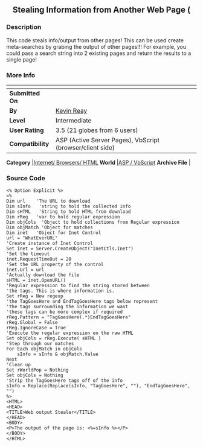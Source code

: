 ﻿<div align="center">

## Stealing Information from Another Web Page \(


</div>

### Description

This code steals info/output from other pages! This can be used create meta-searches by grabing the output of other pages!!! For example, you could pass a search string into 2 existing pages and return the results to a single page!
 
### More Info
 


<span>             |<span>
---                |---
**Submitted On**   |
**By**             |[Kevin Reay](https://github.com/Planet-Source-Code/PSCIndex/blob/master/ByAuthor/kevin-reay.md)
**Level**          |Intermediate
**User Rating**    |3.5 (21 globes from 6 users)
**Compatibility**  |ASP \(Active Server Pages\), VbScript \(browser/client side\)

**Category**       |[Internet/ Browsers/ HTML](https://github.com/Planet-Source-Code/PSCIndex/blob/master/ByCategory/internet-browsers-html__4-9.md)
**World**          |[ASP / VbScript](https://github.com/Planet-Source-Code/PSCIndex/blob/master/ByWorld/asp-vbscript.md)
**Archive File**   |[](https://github.com/Planet-Source-Code/kevin-reay-stealing-information-from-another-web-page__4-6123/archive/master.zip)





### Source Code

```
<% Option Explicit %>
<%
Dim url    'The URL to download
Dim sInfo   'string to hold the collected info
Dim sHTML   'String to hold HTML from download
Dim rReg   'var to hold regular expression
Dim objCols  'Object to hold collections from Regular expression
Dim objMatch 'Object for matches
Dim inet   'Object for Inet Control
url = "WhatEverURL"
'Create instance of Inet Control
Set inet = Server.CreateObject("InetCtls.Inet")
'Set the timeout
inet.RequestTimeOut = 20
'Set the URL property of the control
inet.Url = url
'Actually download the file
sHTML = inet.OpenURL()
'Regular expression to find the string stored between
'the tags. This is where information is.
Set rReg = New regexp
'the TagGoesHere and EndTagGoesHere tags below represent
'the tags surrounding the information we want
'these tags can be more complex if required
rReg.Pattern = "TagGoesHere(.*)EndTagGoesHere"
rReg.Global = False
rReg.IgnoreCase = True
'Execute the regular expression on the raw HTML
Set objCols = rReg.Execute( sHTML )
'Step through our matches
For Each objMatch in objCols
	sInfo = sInfo & objMatch.Value
Next
'Clean up
Set rWorldPop = Nothing
Set objCols = Nothing
'Strip the TagGoesHere tags off of the info
sInfo = Replace(Replace(sInfo, "TagGoesHere", ""), "EndTagGoesHere", "")
%>
<HTML>
<HEAD>
<TITLE>Web output Stealer</TITLE>
</HEAD>
<BODY>
<P>The output of the page is: <%=sInfo %></P>
</BODY>
</HTML>
```

